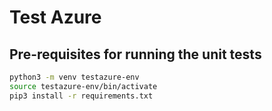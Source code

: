# Test Azure

## Pre-requisites for running the unit tests

```bash
python3 -m venv testazure-env
source testazure-env/bin/activate
pip3 install -r requirements.txt
```